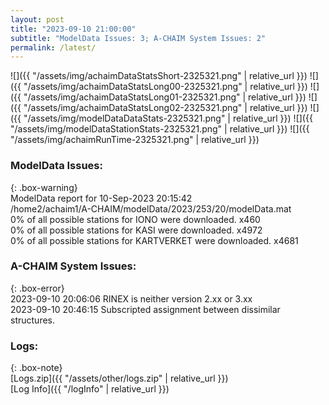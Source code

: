 ```yaml
---
layout: post
title: "2023-09-10 21:00:00"
subtitle: "ModelData Issues: 3; A-CHAIM System Issues: 2"
permalink: /latest/
---
```


![]({{ "/assets/img/achaimDataStatsShort-2325321.png" | relative_url }})
![]({{ "/assets/img/achaimDataStatsLong00-2325321.png" | relative_url }})
![]({{ "/assets/img/achaimDataStatsLong01-2325321.png" | relative_url }})
![]({{ "/assets/img/achaimDataStatsLong02-2325321.png" | relative_url }})
![]({{ "/assets/img/modelDataDataStats-2325321.png" | relative_url }})
![]({{ "/assets/img/modelDataStationStats-2325321.png" | relative_url }})
![]({{ "/assets/img/achaimRunTime-2325321.png" | relative_url }})


### ModelData Issues:  
  
{: .box-warning}  
 ModelData report for 10-Sep-2023 20:15:42   
 /home2/achaim1/A-CHAIM/modelData/2023/253/20/modelData.mat   
 0% of all possible stations for IONO were downloaded. x460   
 0% of all possible stations for KASI were downloaded. x4972   
 0% of all possible stations for KARTVERKET were downloaded. x4681   
  
### A-CHAIM System Issues:  
  
{: .box-error}  
2023-09-10 20:06:06 RINEX is neither version 2.xx or 3.xx  
2023-09-10 20:46:15 Subscripted assignment between dissimilar structures.  

### Logs:  
  
{: .box-note}  
[Logs.zip]({{ "/assets/other/logs.zip" | relative_url }})  
[Log Info]({{ "/logInfo" | relative_url }})  
